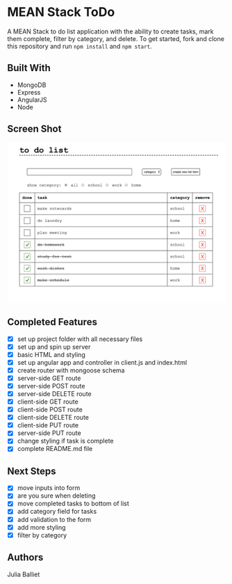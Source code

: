 # MEAN Stack ToDo
A MEAN Stack to do list application with the ability to create tasks, mark them complete, filter by category, and delete. To get started, fork and clone this repository and run `npm install` and `npm start`.

## Built With
- MongoDB
- Express
- AngularJS
- Node

## Screen Shot

![Screen Shot](server/public/images/screen_shot.png)

## Completed Features
- [X] set up project folder with all necessary files
- [X] set up and spin up server
- [X] basic HTML and styling
- [X] set up angular app and controller in client.js and index.html
- [X] create router with mongoose schema
- [X] server-side GET route
- [X] server-side POST route
- [X] server-side DELETE route
- [X] client-side GET route
- [X] client-side POST route
- [X] client-side DELETE route
- [X] client-side PUT route
- [X] server-side PUT route
- [X] change styling if task is complete
- [X] complete README.md file

## Next Steps
- [X] move inputs into form
- [X] are you sure when deleting
- [X] move completed tasks to bottom of list
- [X] add category field for tasks
- [X] add validation to the form
- [X] add more styling
- [X] filter by category

## Authors
Julia Balliet